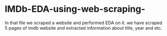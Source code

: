# IMDb-EDA-using-web-scraping-
In that file we scraped a website and performed EDA on it. we have scraped 5 pages of imdb website and extracted information about title, year and etc. 
